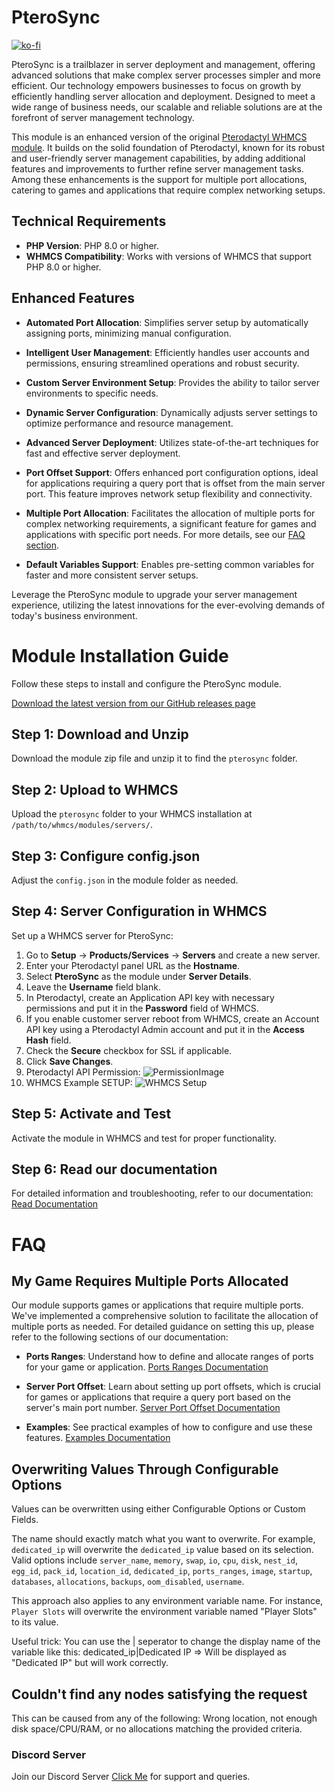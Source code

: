 # PteroSync
[![ko-fi](https://ko-fi.com/img/githubbutton_sm.svg)](https://ko-fi.com/G2G7V5BCQ)

PteroSync is a trailblazer in server deployment and management, offering advanced solutions that make complex server processes simpler and more efficient. Our technology empowers businesses to focus on growth by efficiently handling server allocation and deployment. Designed to meet a wide range of business needs, our scalable and reliable solutions are at the forefront of server management technology.

This module is an enhanced version of the original [Pterodactyl WHMCS module](https://github.com/pterodactyl/whmcs). It builds on the solid foundation of Pterodactyl, known for its robust and user-friendly server management capabilities, by adding additional features and improvements to further refine server management tasks. Among these enhancements is the support for multiple port allocations, catering to games and applications that require complex networking setups.

## Technical Requirements

- **PHP Version**: PHP 8.0 or higher.
- **WHMCS Compatibility**: Works with versions of WHMCS that support PHP 8.0 or higher.


## Enhanced Features

- **Automated Port Allocation**: Simplifies server setup by automatically assigning ports, minimizing manual configuration.

- **Intelligent User Management**: Efficiently handles user accounts and permissions, ensuring streamlined operations and robust security.

- **Custom Server Environment Setup**: Provides the ability to tailor server environments to specific needs.

- **Dynamic Server Configuration**: Dynamically adjusts server settings to optimize performance and resource management.

- **Advanced Server Deployment**: Utilizes state-of-the-art techniques for fast and effective server deployment.

- **Port Offset Support**: Offers enhanced port configuration options, ideal for applications requiring a query port that is offset from the main server port. This feature improves network setup flexibility and connectivity.

- **Multiple Port Allocation**: Facilitates the allocation of multiple ports for complex networking requirements, a significant feature for games and applications with specific port needs. For more details, see our [FAQ section](#FAQ).

- **Default Variables Support**: Enables pre-setting common variables for faster and more consistent server setups.

Leverage the PteroSync module to upgrade your server management experience, utilizing the latest innovations for the ever-evolving demands of today's business environment.

# Module Installation Guide

Follow these steps to install and configure the PteroSync module.

[Download the latest version from our GitHub releases page](https://github.com/wohahobg/PteroSync/releases)

## Step 1: Download and Unzip
Download the module zip file and unzip it to find the `pterosync` folder.

## Step 2: Upload to WHMCS
Upload the `pterosync` folder to your WHMCS installation at `/path/to/whmcs/modules/servers/`.

## Step 3: Configure config.json
Adjust the `config.json` in the module folder as needed.

## Step 4: Server Configuration in WHMCS
Set up a WHMCS server for PteroSync:
1. Go to **Setup** -> **Products/Services** -> **Servers** and create a new server.
2. Enter your Pterodactyl panel URL as the **Hostname**.
3. Select **PteroSync** as the module under **Server Details**.
4. Leave the **Username** field blank.
5. In Pterodactyl, create an Application API key with necessary permissions and put it in the **Password** field of WHMCS.
6. If you enable customer server reboot from WHMCS, create an Account API key using a Pterodactyl Admin account and put it in the **Access Hash** field.
7. Check the **Secure** checkbox for SSL if applicable.
8. Click **Save Changes**.
9. Pterodactyl API Permission: ![PermissionImage](https://cdn.gamecms.org/platform/app_api_permission.png)
10. WHMCS Example SETUP: ![WHMCS Setup](https://cdn.gamecms.org/platform/whmcs-connection.png)

## Step 5: Activate and Test
Activate the module in WHMCS and test for proper functionality.

## Step 6: Read our documentation
For detailed information and troubleshooting, refer to our documentation:
[Read Documentation](https://github.com/wohahobg/PteroSync/wiki)


# FAQ

## My Game Requires Multiple Ports Allocated

Our module supports games or applications that require multiple ports. We've implemented a comprehensive solution to facilitate the allocation of multiple ports as needed. For detailed guidance on setting this up, please refer to the following sections of our documentation:

- **Ports Ranges**: Understand how to define and allocate ranges of ports for your game or application. [Ports Ranges Documentation](https://github.com/wohahobg/PteroSync/wiki/Ports-Ranges)

- **Server Port Offset**: Learn about setting up port offsets, which is crucial for games or applications that require a query port based on the server's main port number. [Server Port Offset Documentation](https://github.com/wohahobg/PteroSync/wiki/Server-Port-Offset)

- **Examples**: See practical examples of how to configure and use these features. [Examples Documentation](https://github.com/wohahobg/PteroSync/wiki/Examples)


## Overwriting Values Through Configurable Options
Values can be overwritten using either Configurable Options or Custom Fields.

The name should exactly match what you want to overwrite. For example, `dedicated_ip` will overwrite the `dedicated_ip` value based on its selection. Valid options include `server_name`, `memory`, `swap`, `io`, `cpu`, `disk`, `nest_id`, `egg_id`, `pack_id`, `location_id`, `dedicated_ip`, `ports_ranges`, `image`, `startup`, `databases`, `allocations`, `backups`, `oom_disabled`, `username`.

This approach also applies to any environment variable name. For instance, `Player Slots` will overwrite the environment variable named "Player Slots" to its value.

Useful trick: You can use the | seperator to change the display name of the variable like this: dedicated_ip|Dedicated IP => Will be displayed as "Dedicated IP" but will work correctly.

## Couldn't find any nodes satisfying the request
This can be caused from any of the following: Wrong location, not enough disk space/CPU/RAM, or no allocations matching the provided criteria.

### Discord Server
Join our Discord Server [Click Me](https://discord.com/invite/ABGVfZ7a5u) for support and queries.
